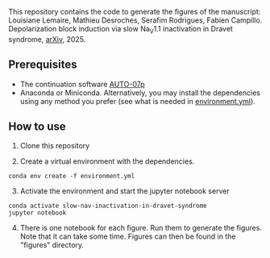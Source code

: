 This repository contains the code to generate the figures of the manuscript:
Louisiane Lemaire, Mathieu Desroches, Serafim Rodrigues, Fabien Campillo. Depolarization block induction via slow Na<sub>V</sub>1.1 inactivation in Dravet syndrome, [arXiv](https://arxiv.org/abs/2505.03919), 2025.

## Prerequisites
- The continuation software [AUTO-07p](https://github.com/auto-07p/auto-07p)
- Anaconda or Miniconda. Alternatively, you may install the dependencies using any method you prefer (see what is needed in [environment.yml](environment.yml)).

## How to use

1. Clone this repository

2. Create a virtual environment with the dependencies.
```commandline
conda env create -f environment.yml
```

3. Activate the environment and start the jupyter notebook server
```commandline
conda activate slow-nav-inactivation-in-dravet-syndrome
jupyter notebook
```

4. There is one notebook for each figure. Run them to generate the figures. Note that it can take some time. Figures can then be found in the "figures" directory.